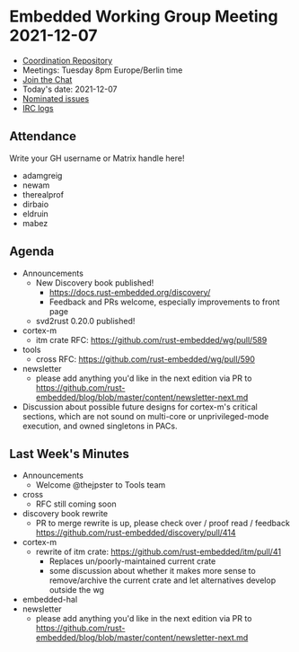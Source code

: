 # Embedded Working Group Meeting 2021-12-07

* [Coordination Repository]
* Meetings: Tuesday 8pm Europe/Berlin time
* [Join the Chat]
* Today's date: 2021-12-07
* [Nominated issues](https://github.com/search?q=org%3Arust-embedded+label%3Anominated+is%3Aopen&type=Issues)
* [IRC logs]

[Coordination Repository]: https://github.com/rust-embedded/wg
[Join the Chat]: https://riot.im/app/#/room/#rust-embedded:matrix.org
[IRC logs]: https://libera.irclog.whitequark.org/rust-embedded/2021-12-07

## Attendance

Write your GH username or Matrix handle here!

* adamgreig
* newam
* therealprof
* dirbaio
* eldruin
* mabez


## Agenda

* Announcements
    * New Discovery book published!
        * https://docs.rust-embedded.org/discovery/
        * Feedback and PRs welcome, especially improvements to front page
    * svd2rust 0.20.0 published!
* cortex-m
    * itm crate RFC: https://github.com/rust-embedded/wg/pull/589
* tools
    * cross RFC: https://github.com/rust-embedded/wg/pull/590
* newsletter
    * please add anything you'd like in the next edition via PR to https://github.com/rust-embedded/blog/blob/master/content/newsletter-next.md
* Discussion about possible future designs for cortex-m's critical sections,
  which are not sound on multi-core or unprivileged-mode execution, and
  owned singletons in PACs.

## Last Week's Minutes

* Announcements
    * Welcome @thejpster to Tools team
* cross
    * RFC still coming soon
* discovery book rewrite
    * PR to merge rewrite is up, please check over / proof read / feedback https://github.com/rust-embedded/discovery/pull/414
* cortex-m
    * rewrite of itm crate: https://github.com/rust-embedded/itm/pull/41
        * Replaces un/poorly-maintained current crate
        * some discussion about whether it makes more sense to remove/archive the current crate and let alternatives develop outside the wg
* embedded-hal
* newsletter
    * please add anything you'd like in the next edition via PR to https://github.com/rust-embedded/blog/blob/master/content/newsletter-next.md
